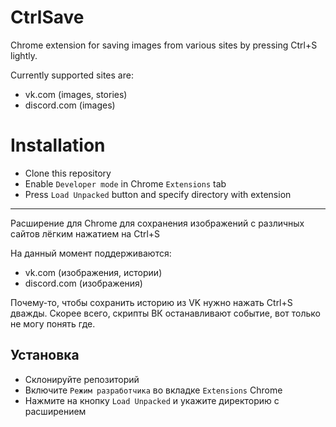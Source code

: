 # CtrlSave

Chrome extension for saving images from various sites by pressing Ctrl+S lightly.

Currently supported sites are:

- vk.com (images, stories)
- discord.com (images)

# Installation

- Clone this repository
- Enable `Developer mode` in Chrome `Extensions` tab
- Press `Load Unpacked` button and specify directory with extension

---

Расширение для Chrome для сохранения изображений с различных сайтов лёгким нажатием на Ctrl+S

На данный момент поддерживаются:

- vk.com (изображения, истории)
- discord.com (изображения)

Почему-то, чтобы сохранить историю из VK нужно нажать Ctrl+S дважды. Скорее всего, скрипты ВК останавливают событие, вот только не могу понять где.

## Установка

- Склонируйте репозиторий
- Включите `Режим разработчика` во вкладке `Extensions` Chrome
- Нажмите на кнопку `Load Unpacked` и укажите директорию с расширением
